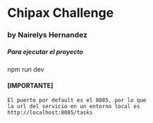 
# Chipax Challenge
### by Nairelys Hernandez

##### Para ejecutar el proyecto
npm run dev

#### [IMPORTANTE]
    El puerto por default es el 8085, por lo que
    la url del servicio en un entorno local es 
    http://localhost:8085/tasks

